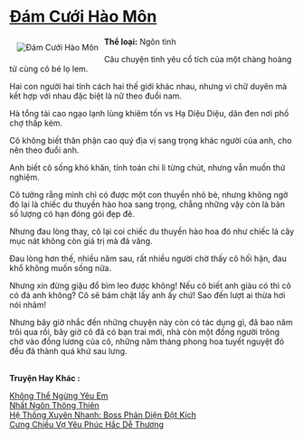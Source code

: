 <a href="https://utruyen.com/truyen/dam-cuoi-hao-mon/19129/" title="Đám Cưới Hào Môn"><h1>Đám Cưới Hào Môn</h1></a><div style="display:table"><img align="right" style="float: left; padding: 10px;" src="https://utruyen.com/images/story/200x260/dam-cuoi-hao-mon.jpg" alt="Đám Cưới Hào Môn"><b>Thể loại:</b> Ngôn tình<p></p>Câu chuyện tình yêu cổ tích của một chàng hoàng tử cùng cô bé lọ lem.<p></p>Hai con người hai tính cách hai thế giới khác nhau, nhưng vì chữ duyên mà kết hợp với nhau đặc biệt là nữ theo đuổi nam.<p></p>Hà tổng tài cao ngạo lạnh lùng khiêm tốn vs Hạ Diệu Diệu, dân đen nơi phố chợ thấp kém.<p></p>Cô không biết thân phận cao quý địa vị sang trọng khác người của anh, cho nên theo đuổi anh.<p></p>Anh biết cô sống khó khăn, tính toán chi li từng chút, nhưng vẫn muốn thử nghiệm.<p></p>Cô tưởng rằng mình chỉ có được một con thuyền nhỏ bé, nhưng không ngờ đó lại là chiếc du thuyền hào hoa sang trọng, chẳng những vậy còn là bản số lượng có hạn đóng gói đẹp đẽ.<p></p>Nhưng đau lòng thay, cô lại coi chiếc du thuyền hào hoa đó như chiếc lá cây mục nát không còn giá trị mà đá văng.<p></p>Đau lòng hơn thế, nhiều năm sau, rất nhiều người chờ thấy cô hối hận, đau khổ không muốn sống nữa.<p></p>Nhưng xin đừng giậu đổ bìm leo được không! Nếu cô biết anh giàu có thì cô có đá anh không? Cô sẽ bám chặt lấy anh ấy chứ! Sao đến lượt ai thừa hơi nói nhảm!<p></p>Nhưng bây giờ nhắc đến những chuyện này còn có tác dụng gì, đã bao năm trôi qua rồi, bây giờ cô đã có bạn trai mới, nhà còn một đống người trông chờ vào đồng lương của cô, những năm tháng phong hoa tuyết nguyệt đó đều đã thành quá khứ sau lưng.</div><p><br><b>Truyện Hay Khác :</b></p><a href="https://utruyen.com/truyen/khong-the-ngung-yeu-em/19218/" alt="Không Thể Ngừng Yêu Em">Không Thể Ngừng Yêu Em</a><br/><a href="https://github.com/quanluxury/ngontinhhot/tree/master/truyenhay/17577/" alt="Nhất Ngôn Thông Thiên">Nhất Ngôn Thông Thiên</a><br/><a href="https://github.com/quanluxury/ngontinhhot/tree/master/truyenhay/17449/" alt="Hệ Thống Xuyên Nhanh: Boss Phản Diện Đột Kích">Hệ Thống Xuyên Nhanh: Boss Phản Diện Đột Kích</a><br/><a href="https://www.flickr.com/photos/184340401@N07/48818565498/" alt="Cưng Chiều Vợ Yêu Phúc Hắc Dễ Thương">Cưng Chiều Vợ Yêu Phúc Hắc Dễ Thương</a><br/>